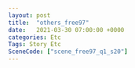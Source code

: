 ```yaml
---
layout: post
title:  "others_free97"
date:   2021-03-30 07:00:00 +0000
categories: Etc
Tags: Story Etc
SceneCode: ["scene_free97_q1_s20"]
---
```

